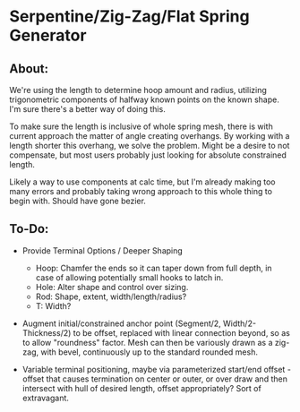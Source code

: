 # Serpentine/Zig-Zag/Flat Spring Generator

## About:

We're using the length to determine hoop amount and radius, utilizing trigonometric components of halfway known points on the known shape. I'm sure there's a better way of doing this.

To make sure the length is inclusive of whole spring mesh, there is with current approach the matter of angle creating overhangs. By working with a length shorter this overhang, we solve the problem. Might be a desire to not compensate, but most users probably just looking for absolute constrained length.
        
Likely a way to use components at calc time, but I'm already making too many errors and probably taking wrong approach to this whole thing to begin with. Should have gone bezier.

## To-Do:

- Provide Terminal Options / Deeper Shaping
    - Hoop: Chamfer the ends so it can taper down from full depth, in case of allowing potentially small hooks to latch in.
    - Hole: Alter shape and control over sizing. 
    - Rod: Shape, extent, width/length/radius?
    - T: Width?

- Augment initial/constrained anchor point (Segment/2, Width/2-Thickness/2) to be offset, replaced with linear connection beyond, so as to allow "roundness" factor. Mesh can then be variously drawn as a zig-zag, with bevel, continuously up to the standard rounded mesh.

- Variable terminal positioning, maybe via parameterized start/end offset - offset that causes termination on center or outer, or over draw and then intersect with hull of desired length, offset appropriately? Sort of extravagant.

